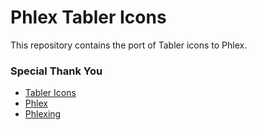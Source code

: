 # Phlex Tabler Icons

This repository contains the port of Tabler icons to Phlex.

### Special Thank You

- [Tabler Icons](https://tabler.io/icons)
- [Phlex](https://github.com/phlex-ruby/phlex)
- [Phlexing](https://github.com/marcoroth/phlexing)
